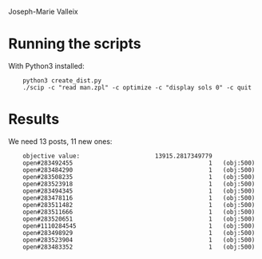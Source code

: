 Joseph-Marie Valleix

# Running the scripts
With Python3 installed:

        python3 create_dist.py
        ./scip -c "read man.zpl" -c optimize -c "display sols 0" -c quit

# Results
We need 13 posts, 11 new ones:

        objective value:                     13915.2817349779
        open#283492455                                      1   (obj:500)
        open#283484290                                      1   (obj:500)
        open#283508235                                      1   (obj:500)
        open#283523918                                      1   (obj:500)
        open#283494345                                      1   (obj:500)
        open#283478116                                      1   (obj:500)
        open#283511482                                      1   (obj:500)
        open#283511666                                      1   (obj:500)
        open#283520651                                      1   (obj:500)
        open#1110284545                                     1   (obj:500)
        open#283498929                                      1   (obj:500)
        open#283523904                                      1   (obj:500)
        open#283483352                                      1   (obj:500)

